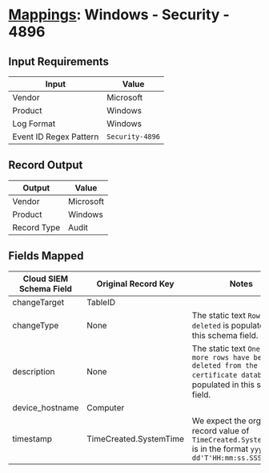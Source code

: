# [Mappings](README.md): Windows - Security - 4896

## Input Requirements

|Input|Value|
|-----|-----|
|Vendor|Microsoft|
|Product|Windows|
|Log Format|Windows|
|Event ID Regex Pattern|`Security-4896`|

## Record Output

|Output|Value|
|------|-----|
|Vendor|Microsoft|
|Product|Windows|
|Record Type|Audit|

## Fields Mapped

|Cloud SIEM Schema Field|Original Record Key|Notes|
|-----------------------|-------------------|-----|
|changeTarget|TableID||
|changeType|None|The static text `Rows deleted` is populated in this schema field.|
|description|None|The static text `One or more rows have been deleted from the certificate database` is populated in this schema field.|
|device_hostname|Computer||
|timestamp|TimeCreated.SystemTime|We expect the orginal record value of `TimeCreated.SystemTime` is in the format `yyyy-MM-dd'T'HH:mm:ss.SSSSSSSSSZ`|


